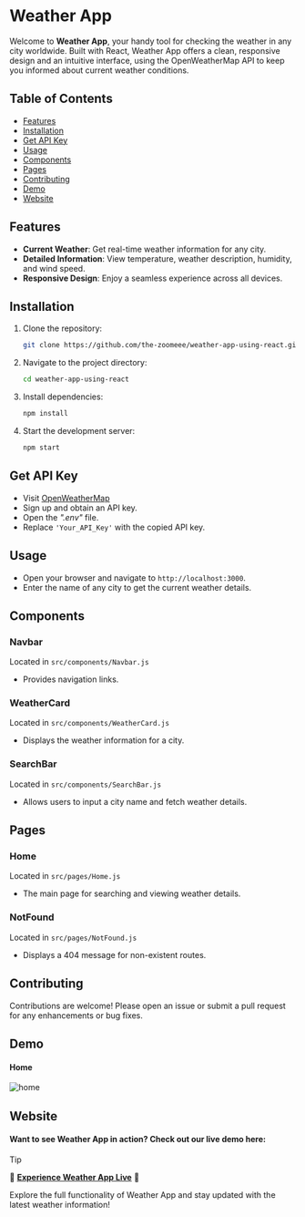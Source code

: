 # Weather App

Welcome to **Weather App**, your handy tool for checking the weather in any city worldwide. Built with React, Weather App offers a clean, responsive design and an intuitive interface, using the OpenWeatherMap API to keep you informed about current weather conditions.

## Table of Contents
- [Features](#features)
- [Installation](#installation)
- [Get API Key](#get-api-key)
- [Usage](#usage)
- [Components](#components)
- [Pages](#pages)
- [Contributing](#contributing)
- [Demo](#demo)
- [Website](#website)

## Features
- **Current Weather**: Get real-time weather information for any city.
- **Detailed Information**: View temperature, weather description, humidity, and wind speed.
- **Responsive Design**: Enjoy a seamless experience across all devices.

## Installation

1. Clone the repository:
    ```sh
    git clone https://github.com/the-zoomeee/weather-app-using-react.git
    ```

2. Navigate to the project directory:
    ```sh
    cd weather-app-using-react
    ```

3. Install dependencies:
    ```sh
    npm install
    ```

4. Start the development server:
    ```sh
    npm start
    ```

## Get API Key
- Visit [OpenWeatherMap](https://openweathermap.org/)
- Sign up and obtain an API key.
- Open the *".env"* file.
- Replace `'Your_API_Key'` with the copied API key.

## Usage
- Open your browser and navigate to `http://localhost:3000`.
- Enter the name of any city to get the current weather details.

## Components

### Navbar
Located in `src/components/Navbar.js`
- Provides navigation links.

### WeatherCard
Located in `src/components/WeatherCard.js`
- Displays the weather information for a city.

### SearchBar
Located in `src/components/SearchBar.js`
- Allows users to input a city name and fetch weather details.

## Pages

### Home
Located in `src/pages/Home.js`
- The main page for searching and viewing weather details.

### NotFound
Located in `src/pages/NotFound.js`
- Displays a 404 message for non-existent routes.

## Contributing
Contributions are welcome! Please open an issue or submit a pull request for any enhancements or bug fixes.

## Demo
#### Home
![home](https://github.com/the-zoomeee/weather-app-using-react/assets/154297263/8a313c2a-da08-40b0-991f-249aed41dadb)

## Website
#### Want to see Weather App in action? Check out our live demo here:

>[!Tip]
> 🚀 **[Experience Weather App Live](https://the-zoomeee.github.io/weather-app-using-react/)** 🚀

Explore the full functionality of Weather App and stay updated with the latest weather information!
